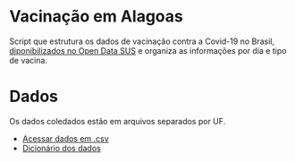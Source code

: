 # Vacinação em Alagoas
Script que estrutura os dados de vacinação contra a Covid-19 no Brasil, [diponibilizados no Open Data SUS](https://opendatasus.saude.gov.br/dataset/covid-19-vacinacao) e organiza as informações por dia e tipo de vacina.
# Dados
Os dados coledados estão em arquivos separados por UF.
  * [Acessar dados em .csv](https://opendatasus.saude.gov.br/dataset/covid-19-vacinacao/resource/ef3bd0b8-b605-474b-9ae5-c97390c197a8)
  * [Dicionário dos dados](https://opendatasus.saude.gov.br/dataset/covid-19-vacinacao/resource/38ead83d-b115-4219-852e-7244792bc311)
